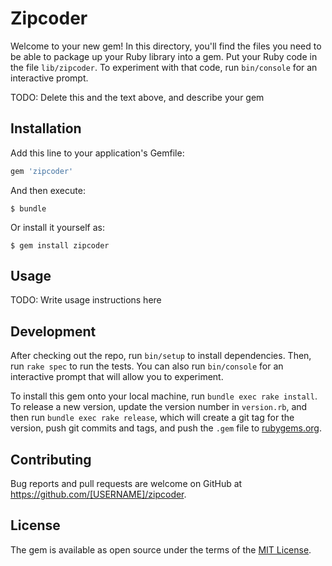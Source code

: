 # Zipcoder

Welcome to your new gem! In this directory, you'll find the files you need to be able to package up your Ruby library into a gem. Put your Ruby code in the file `lib/zipcoder`. To experiment with that code, run `bin/console` for an interactive prompt.

TODO: Delete this and the text above, and describe your gem

## Installation

Add this line to your application's Gemfile:

```ruby
gem 'zipcoder'
```

And then execute:

    $ bundle

Or install it yourself as:

    $ gem install zipcoder

## Usage

TODO: Write usage instructions here

## Development

After checking out the repo, run `bin/setup` to install dependencies. Then, run `rake spec` to run the tests. You can also run `bin/console` for an interactive prompt that will allow you to experiment.

To install this gem onto your local machine, run `bundle exec rake install`. To release a new version, update the version number in `version.rb`, and then run `bundle exec rake release`, which will create a git tag for the version, push git commits and tags, and push the `.gem` file to [rubygems.org](https://rubygems.org).

## Contributing

Bug reports and pull requests are welcome on GitHub at https://github.com/[USERNAME]/zipcoder.


## License

The gem is available as open source under the terms of the [MIT License](http://opensource.org/licenses/MIT).

